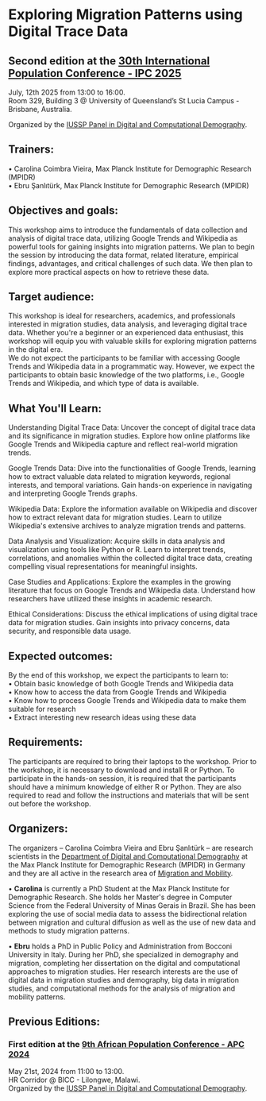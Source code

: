 # Exploring Migration Patterns using Digital Trace Data  

## Second edition at the [30th International Population Conference - IPC 2025](https://ipc2025.iussp.org/)
July, 12th 2025 from 13:00 to 16:00.  
Room 329, Building 3 @ University of Queensland’s St Lucia Campus - Brisbane, Australia.

Organized by the [IUSSP Panel in Digital and Computational Demography](https://iussp.org/en/digital-and-computational-demography).


## Trainers: 
•    Carolina Coimbra Vieira, Max Planck Institute for Demographic Research (MPIDR)   
•    Ebru Şanlıtürk, Max Planck Institute for Demographic Research (MPIDR) 

## Objectives and goals:
This workshop aims to introduce the fundamentals of data collection and analysis of digital trace data, utilizing Google Trends and Wikipedia as powerful tools for gaining insights into migration patterns.
We plan to begin the session by introducing the data format, related literature, empirical findings, advantages, and critical challenges of such data. We then plan to explore more practical aspects on how to retrieve these data.


## Target audience:
This workshop is ideal for researchers, academics, and professionals interested in migration studies, data analysis, and leveraging digital trace data. Whether you're a beginner or an experienced data enthusiast, this workshop will equip you with valuable skills for exploring migration patterns in the digital era.  
We do not expect the participants to be familiar with accessing Google Trends and Wikipedia data in a programmatic way. However, we expect the participants to obtain basic knowledge of the two platforms, i.e., Google Trends and Wikipedia, and which type of data is available.


## What You'll Learn:
Understanding Digital Trace Data: Uncover the concept of digital trace data and its significance in migration studies. Explore how online platforms like Google Trends and Wikipedia capture and reflect real-world migration trends.

Google Trends Data: Dive into the functionalities of Google Trends, learning how to extract valuable data related to migration keywords, regional interests, and temporal variations. Gain hands-on experience in navigating and interpreting Google Trends graphs.

Wikipedia Data: Explore the information available on Wikipedia and discover how to extract relevant data for migration studies. Learn to utilize Wikipedia's extensive archives to analyze migration trends and patterns.

Data Analysis and Visualization: Acquire skills in data analysis and visualization using tools like Python or R. Learn to interpret trends, correlations, and anomalies within the collected digital trace data, creating compelling visual representations for meaningful insights.

Case Studies and Applications: Explore the examples in the growing literature that focus on Google Trends and Wikipedia data. Understand how researchers have utilized these insights in academic research.

Ethical Considerations: Discuss the ethical implications of using digital trace data for migration studies. Gain insights into privacy concerns, data security, and responsible data usage.


## Expected outcomes:
By the end of this workshop, we expect the participants to learn to:  
•    Obtain basic knowledge of both Google Trends and Wikipedia data  
•    Know how to access the data from Google Trends and Wikipedia  
•    Know how to process Google Trends and Wikipedia data to make them suitable for research  
•    Extract interesting new research ideas using these data  


## Requirements:
The participants are required to bring their laptops to the workshop. Prior to the workshop, it is necessary to download and install R or Python. To participate in the hands-on session, it is required that the participants should have a minimum knowledge of either R or Python. They are also required to read and follow the instructions and materials that will be sent out before the workshop.


## Organizers:
The organizers – Carolina Coimbra Vieira and Ebru Şanlıtürk – are research scientists in the [Department of Digital and Computational Demography](https://www.demogr.mpg.de/en/research_6120/digital_and_computational_demography_zagheni_11666/) at the Max Planck Institute for Demographic Research (MPIDR) in Germany and they are all active in the research area of [Migration and Mobility](https://www.demogr.mpg.de/en/research_6120/digital_and_computational_demography_zagheni_11666/migration_and_mobility_11669/).

•	**Carolina** is currently a PhD Student at the Max Planck Institute for Demographic Research. She holds her Master's degree in Computer Science from the Federal University of Minas Gerais in Brazil. She has been exploring the use of social media data to assess the bidirectional relation between migration and cultural diffusion as well as the use of new data and methods to study migration patterns.  
 
•	**Ebru** holds a PhD in Public Policy and Administration from Bocconi University in Italy. During her PhD, she specialized in demography and migration, completing her dissertation on the digital and computational approaches to migration studies. Her research interests are the use of digital data in migration studies and demography, big data in migration studies, and computational methods for the analysis of migration and mobility patterns.


## Previous Editions:

### First edition at the [9th African Population Conference - APC 2024](https://conference.uaps-uepa.org/)
May 21st, 2024 from 11:00 to 13:00.  
HR Corridor @ BICC - Lilongwe, Malawi.  
Organized by the [IUSSP Panel in Digital and Computational Demography](https://iussp.org/en/digital-and-computational-demography).

<!-- The first edition of this training workshop took place at the African Population Conference in Lilongwe, Malawi, on 21 May 2024 from 11:00 to 13:00.   
**Please register for this training workshop only if you are attending the UAPS conference.**  
Register [here](https://docs.google.com/forms/d/e/1FAIpQLSd2hEX9l8FACdzBqtrggkjImEDRz_83ZFnENCpeez_q86mGnw/viewform) for "*Exploring Migration Patterns using Digital Trace Data*" --> 

<!-- Additional information: Link to the UAPS conference website: https://conference.uaps-uepa.org/ Link to the description of all the side events happening at the UAPS conference: https://conference.uaps-uepa.org/side-events/ Link to register for the UAPS conference: https://conference.uaps-uepa.org/register/  --> 
 
